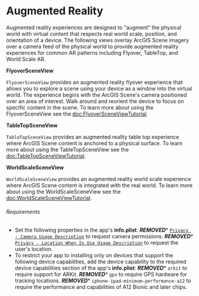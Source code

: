 # Augmented Reality

Augmented reality experiences are designed to "augment" the physical world with virtual 
content that respects real world scale, position, and orientation of a device. The following 
views overlay ArcGIS Scene imagery over a camera feed of the physical world to provide augmented 
reality experiences for common AR patterns including Flyover, TableTop, and World Scale AR.

**FlyoverSceneView**

`FlyoverSceneView` provides an augmented reality flyover experience that allows you to 
explore a scene using your device as a window into the virtual world. The experience begins
with the ArcGIS Scene's camera positioned over an area of interest. Walk around and reorient
the device to focus on specific content in the scene. To learn more about using the FlyoverSceneView see the <doc:FlyoverSceneViewTutorial>.

**TableTopSceneView**

`TableTopSceneView` provides an augmented reality table top experience where ArcGIS Scene content
is anchored to a physical surface. To learn more about using the TableTopSceneView see the <doc:TableTopSceneViewTutorial>.

**WorldScaleSceneView**

`WorldScaleSceneView` provides an augmented reality world scale experience where ArcGIS Scene content
is integrated with the real world. To learn more about using the WorldScaleSceneView see the <doc:WorldScaleSceneViewTutorial>.

###### Requirements
* Set the following properties in the app's **info.plist**:
***REMOVED**** [`Privacy - Camera Usage Description`](https:***REMOVED***developer.apple.com/documentation/bundleresources/information_property_list/nscamerausagedescription) to request camera permissions.
***REMOVED**** [`Privacy - Location When In Use Usage Description`](https:***REMOVED***developer.apple.com/documentation/bundleresources/information_property_list/nslocationwheninuseusagedescription) to request the user's location.
* To restrict your app to installing only on devices that support the following device capabilities, add the device capability to the required device capabilities section of the app's **info.plist**:
***REMOVED**** `arkit` to require support for ARKit.
***REMOVED**** `gps` to require GPS hardware for tracking locations.
***REMOVED**** `iphone-ipad-minimum-performance-a12` to require the performance and capabilities of A12 Bionic and later chips.
